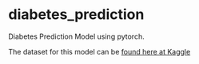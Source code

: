 # diabetes_prediction
Diabetes Prediction Model using pytorch.

The dataset for this model can be [found here at Kaggle](https://www.kaggle.com/uciml/pima-indians-diabetes-database)


